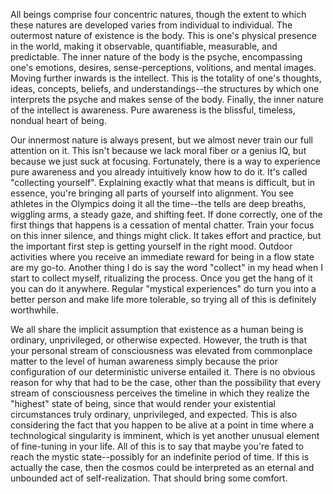 All beings comprise four concentric natures, though the extent to which these natures are developed varies from individual to individual. The outermost nature of existence is the body. This is one's physical presence in the world, making it observable, quantifiable, measurable, and predictable. The inner nature of the body is the psyche, encompassing one's emotions, desires, sense-perceptions, volitions, and mental images. Moving further inwards is the intellect. This is the totality of one's thoughts, ideas, concepts, beliefs, and understandings--the structures by which one interprets the psyche and makes sense of the body. Finally, the inner nature of the intellect is awareness. Pure awareness is the blissful, timeless, nondual heart of being.

Our innermost nature is always present, but we almost never train our full attention on it. This isn't because we lack moral fiber or a genius IQ, but because we just suck at focusing. Fortunately, there is a way to experience pure awareness and you already intuitively know how to do it. It's called "collecting yourself". Explaining exactly what that means is difficult, but in essence, you're bringing all parts of yourself into alignment. You see athletes in the Olympics doing it all the time--the tells are deep breaths, wiggling arms, a steady gaze, and shifting feet. If done correctly, one of the first things that happens is a cessation of mental chatter. Train your focus on this inner silence, and things might click. It takes effort and practice, but the important first step is getting yourself in the right mood. Outdoor activities where you receive an immediate reward for being in a flow state are my go-to. Another thing I do is say the word "collect" in my head when I start to collect myself, ritualizing the process. Once you get the hang of it you can do it anywhere. Regular "mystical experiences" do turn you into a better person and make life more tolerable, so trying all of this is definitely worthwhile.

We all share the implicit assumption that existence as a human being is ordinary, unprivileged, or otherwise expected. However, the truth is that your personal stream of consciousness was elevated from commonplace matter to the level of human awareness simply because the prior configuration of our deterministic universe entailed it. There is no obvious reason for why that had to be the case, other than the possibility that every stream of consciousness perceives the timeline in which they realize the "highest" state of being, since that would render your existential circumstances truly ordinary, unprivileged, and expected. This is also considering the fact that you happen to be alive at a point in time where a technological singularity is imminent, which is yet another unusual element of fine-tuning in your life. All of this is to say that maybe you're fated to reach the mystic state--possibly for an indefinite period of time. If this is actually the case, then the cosmos could be interpreted as an eternal and unbounded act of self-realization. That should bring some comfort.
